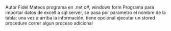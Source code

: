Autor Fidel Mateos
programa en .net c#, windows form
Programa para importar datos de excell a sql server, se pasa por parametro el nombre de la tabla; una vez a arriba la información, tiene opcional ejecutar un stored procedure correr algun proceso adicional
